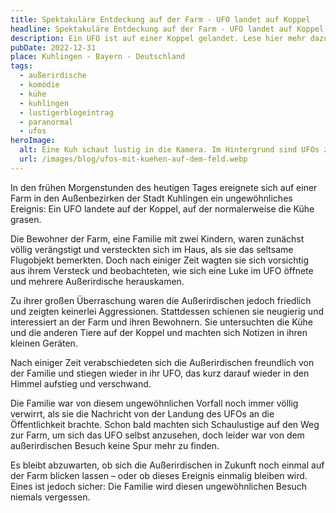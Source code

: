```yaml
---
title: Spektakuläre Entdeckung auf der Farm - UFO landet auf Koppel
headline: Spektakuläre Entdeckung auf der Farm - UFO landet auf Koppel
description: Ein UFO ist auf einer Koppel gelandet. Lese hier mehr dazu.
pubDate: 2022-12-31
place: Kuhlingen - Bayern - Deutschland
tags:
  - außerirdische
  - komödie
  - kühe
  - kuhlingen
  - lustigerblogeintrag
  - paranormal
  - ufos
heroImage:
  alt: Eine Kuh schaut lustig in die Kamera. Im Hintergrund sind UFOs zu sehen.
  url: /images/blog/ufos-mit-kuehen-auf-dem-feld.webp
---
```


In den frühen Morgenstunden des heutigen Tages ereignete sich auf einer Farm in den Außenbezirken der Stadt Kuhlingen ein ungewöhnliches Ereignis: Ein UFO landete auf der Koppel, auf der normalerweise die Kühe grasen.

Die Bewohner der Farm, eine Familie mit zwei Kindern, waren zunächst völlig verängstigt und versteckten sich im Haus, als sie das seltsame Flugobjekt bemerkten. Doch nach einiger Zeit wagten sie sich vorsichtig aus ihrem Versteck und beobachteten, wie sich eine Luke im UFO öffnete und mehrere Außerirdische herauskamen.

Zu ihrer großen Überraschung waren die Außerirdischen jedoch friedlich und zeigten keinerlei Aggressionen. Stattdessen schienen sie neugierig und interessiert an der Farm und ihren Bewohnern. Sie untersuchten die Kühe und die anderen Tiere auf der Koppel und machten sich Notizen in ihren kleinen Geräten.

Nach einiger Zeit verabschiedeten sich die Außerirdischen freundlich von der Familie und stiegen wieder in ihr UFO, das kurz darauf wieder in den Himmel aufstieg und verschwand.

Die Familie war von diesem ungewöhnlichen Vorfall noch immer völlig verwirrt, als sie die Nachricht von der Landung des UFOs an die Öffentlichkeit brachte. Schon bald machten sich Schaulustige auf den Weg zur Farm, um sich das UFO selbst anzusehen, doch leider war von dem außerirdischen Besuch keine Spur mehr zu finden.

Es bleibt abzuwarten, ob sich die Außerirdischen in Zukunft noch einmal auf der Farm blicken lassen – oder ob dieses Ereignis einmalig bleiben wird. Eines ist jedoch sicher: Die Familie wird diesen ungewöhnlichen Besuch niemals vergessen.

